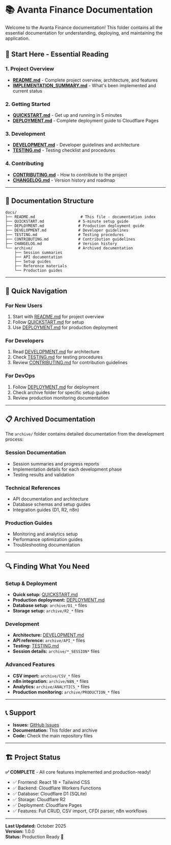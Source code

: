 # 📚 Avanta Finance Documentation

Welcome to the Avanta Finance documentation! This folder contains all the essential documentation for understanding, deploying, and maintaining the application.

## 🚀 **Start Here - Essential Reading**

### **1. Project Overview**
- **[README.md](../README.md)** - Complete project overview, architecture, and features
- **[IMPLEMENTATION_SUMMARY.md](../IMPLEMENTATION_SUMMARY.md)** - What's been implemented and current status

### **2. Getting Started**
- **[QUICKSTART.md](QUICKSTART.md)** - Get up and running in 5 minutes
- **[DEPLOYMENT.md](DEPLOYMENT.md)** - Complete deployment guide to Cloudflare Pages

### **3. Development**
- **[DEVELOPMENT.md](DEVELOPMENT.md)** - Developer guidelines and architecture
- **[TESTING.md](TESTING.md)** - Testing checklist and procedures

### **4. Contributing**
- **[CONTRIBUTING.md](CONTRIBUTING.md)** - How to contribute to the project
- **[CHANGELOG.md](CHANGELOG.md)** - Version history and roadmap

---

## 📁 **Documentation Structure**

```
docs/
├── README.md                    # This file - documentation index
├── QUICKSTART.md               # 5-minute setup guide
├── DEPLOYMENT.md               # Production deployment guide
├── DEVELOPMENT.md              # Developer guidelines
├── TESTING.md                  # Testing procedures
├── CONTRIBUTING.md             # Contribution guidelines
├── CHANGELOG.md                # Version history
└── archive/                    # Archived documentation
    ├── Session summaries
    ├── API documentation
    ├── Setup guides
    ├── Reference materials
    └── Production guides
```

---

## 🎯 **Quick Navigation**

### **For New Users**
1. Start with [README.md](../README.md) for project overview
2. Follow [QUICKSTART.md](QUICKSTART.md) for setup
3. Use [DEPLOYMENT.md](DEPLOYMENT.md) for production deployment

### **For Developers**
1. Read [DEVELOPMENT.md](DEVELOPMENT.md) for architecture
2. Check [TESTING.md](TESTING.md) for testing procedures
3. Review [CONTRIBUTING.md](CONTRIBUTING.md) for contribution guidelines

### **For DevOps**
1. Follow [DEPLOYMENT.md](DEPLOYMENT.md) for deployment
2. Check archive folder for specific setup guides
3. Review production monitoring documentation

---

## 📋 **Archived Documentation**

The `archive/` folder contains detailed documentation from the development process:

### **Session Documentation**
- Session summaries and progress reports
- Implementation details for each development phase
- Testing results and validation

### **Technical References**
- API documentation and architecture
- Database schemas and setup guides
- Integration guides (D1, R2, n8n)

### **Production Guides**
- Monitoring and analytics setup
- Performance optimization guides
- Troubleshooting documentation

---

## 🔍 **Finding What You Need**

### **Setup & Deployment**
- **Quick setup:** [QUICKSTART.md](QUICKSTART.md)
- **Production deployment:** [DEPLOYMENT.md](DEPLOYMENT.md)
- **Database setup:** `archive/D1_*` files
- **Storage setup:** `archive/R2_*` files

### **Development**
- **Architecture:** [DEVELOPMENT.md](DEVELOPMENT.md)
- **API reference:** `archive/API_*` files
- **Testing:** [TESTING.md](TESTING.md)
- **Session details:** `archive/*_SESSION*` files

### **Advanced Features**
- **CSV import:** `archive/CSV_*` files
- **n8n integration:** `archive/N8N_*` files
- **Analytics:** `archive/ANALYTICS_*` files
- **Production monitoring:** `archive/PRODUCTION_*` files

---

## 📞 **Support**

- **Issues:** [GitHub Issues](https://github.com/AvantaDesign/avanta-coinmaster/issues)
- **Documentation:** This folder and archive
- **Code:** Check the main repository files

---

## 🏗️ **Project Status**

**✅ COMPLETE** - All core features implemented and production-ready!

- ✅ Frontend: React 18 + Tailwind CSS
- ✅ Backend: Cloudflare Workers Functions
- ✅ Database: Cloudflare D1 (SQLite)
- ✅ Storage: Cloudflare R2
- ✅ Deployment: Cloudflare Pages
- ✅ Features: Full CRUD, CSV import, CFDI parser, n8n workflows

---

**Last Updated:** October 2025  
**Version:** 1.0.0  
**Status:** Production Ready 🚀
